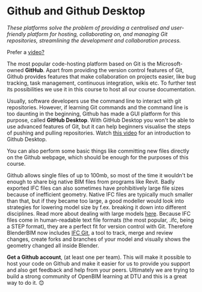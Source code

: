 # Github and Github Desktop

*These platforms solve the problem of providing a centralised and user-friendly platform for hosting, collaborating on, and managing Git repositories, streamlining the development and collaboration process.*

Prefer a [video?](https://www.youtube.com/watch?v=8Dd7KRpKeaE)

The most popular code-hosting platform based on Git is the Microsoft-owned **GitHub**. Apart from providing the version control features of Git, Github provides features that make collaboration on projects easier, like bug tracking, task management, continuous integration, wikis etc. To further test its possibilities we use it in this course to host all our course documentation.

Usually, software developers use the command line to interact with git repositories. However, if learning Git commands and the command line is too daunting in the beginning, Github has made a GUI platform for this purpose, called **GitHub Desktop**. With GitHub Desktop you won't be able to use advanced features of Git, but it can help beginners visualise the steps of pushing and pulling repositories. Watch [this video](https://www.youtube.com/watch?v=8Dd7KRpKeaE) for an introduction to Github Desktop. 

You can also perform some basic things like committing new files directly on the Github webpage, which should be enough for the purposes of this course.

Github allows single files of up to 100mb, so most of the time it wouldn't be enough to share big native BIM files from programs like Revit. Badly exported IFC files can also sometimes have prohibitively large file sizes because of inefficient geometry. Native IFC files are typically much smaller than that, but if they became too large, a good modeller would look into strategies for lowering model size by f.ex. breaking it down into different disciplines. Read more about dealing with large models [here](https://blenderbim.org/docs/users/dealing_with_large_models.html).  Because IFC files come in human-readable text file formats (the most popular, .ifc,  being a STEP format), they are a perfect fit for version control with Git. Therefore BlenderBIM now includes [IFC Git](https://blenderbim.org/docs/users/git_support.html), a tool to track, merge and review changes, create forks and branches of your model and visually shows the geometry changed all inside Blender. 

**Get a Github account**, (at least one per team). This will make it possible to host your code on Github and make it easier for us to provide you support and also get feedback and help from your peers. Ultimately we are trying to build a strong community of OpenBIM learning at DTU and this is a great way to do it. 😊
